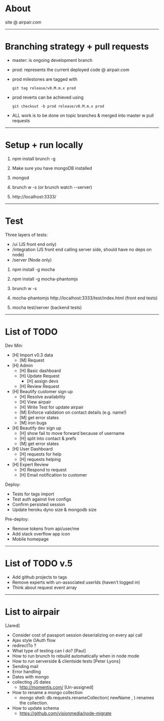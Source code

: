 About
===============================================================================

site @ airpair.com


-------------------------------------------------------------------------------
Branching strategy + pull requests
===============================================================================

- master: is ongoing development branch

- prod: represents the current deployed code @ airpair.com

- prod milestones are tagged with

    `git tag release/v0.M.m.x prod`

- prod reverts can be achieved using

    `git checkout -b prod release/v0.M.m.x prod`

- ALL work is to be done on topic branches & merged into master w pull requests


-------------------------------------------------------------------------------
Setup + run locally
===============================================================================

1)   npm install brunch -g

2)   Make sure you have mongoDB installed

3)   mongod

4)   brunch w -s      (or  brunch watch --server)

5)   http://localhost:3333/


-------------------------------------------------------------------------------
Test
===============================================================================

Three layers of tests:

- /ui (JS front end only)
- /integration (JS front end calling server side, should have no deps on node)
- /server (Node only)

1)   npm install -g mocha

2)   npm install -g mocha-phantomjs

3)   brunch w -s

4)   mocha-phantomjs http://localhost:3333/test/index.html   (front end tests)

5)   mocha test/server (backend tests)


-------------------------------------------------------------------------------
List of TODO
===============================================================================

Dev Min:

- [H] Import v0.3 data
  - [M] Request
- [H] Admin
  - [H] Basic dashboard
  - [H] Update Request
    - [H] assign devs
  - [H] Review Request
- [H] Beautify customer sign up
  - [H] Resolve availability
  - [H] View airpair
  - [H] Write Test for update airpair
  - [M] Enforce validation on contact details (e.g. name!)
  - [M] get error states
  - [M] iron bugs
- [H] Beautify dev sign up
  - [H] show fail to move forward because of username
  - [H] split into contact & prefs
  - [M] get error states
- [H] User Dashboard
  - [H] requests for help
  - [H] requests helping
- [H] Expert Review
  - [H] Respond to request
  - [H] Email notification to customer

Deploy:

- Tests for tags import
- Test auth against live configs
- Confirm persisted session
- Update heroku dyno size & mongodb size

Pre-deploy:

- Remove tokens from api/user/me
- Add stack overflow app icon
- Mobile homepage

-------------------------------------------------------------------------------
List of TODO v.5
===============================================================================

- Add github projects to tags
- Remove experts with un-associated userIds (haven't logged in)
- Think about request event array

-------------------------------------------------------------------------------
List to airpair
===============================================================================

[Jared]
- Consider cost of passport session deserializing on every api call
- Ajax style OAuth flow
- redirectTo ?
- What type of testing can I do?
[Paul]
- How to run brunch to rebuild automatically when in node mode
- How to run serverside & clientside tests
[Peter Lyons]
- Sending mail
- Error handling
- Dates with mongo
- collecting JS dates
  - http://momentjs.com/
[Un-assigned]
- How to rename a mongo collection
  - mongo shell: db.requests.renameCollection( newName , <dropTarget> ) renames the collection.
- How to update schema
  - https://github.com/visionmedia/node-migrate
